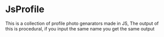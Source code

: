 # JsProfile

This is a collection of profile photo genarators made in JS, The output of this is procedural, if you input the same name you get the same output 